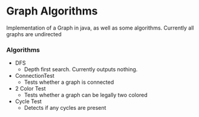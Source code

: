 # Graph Algorithms
Implementation of a Graph in java, as well as some algorithms. Currently all graphs are undirected

### Algorithms
- DFS
  - Depth first search. Currently outputs nothing.
- ConnectionTest
  - Tests whether a graph is connected 
- 2 Color Test
  - Tests whether a graph can be legally two colored
- Cycle Test
  - Detects if any cycles are present
